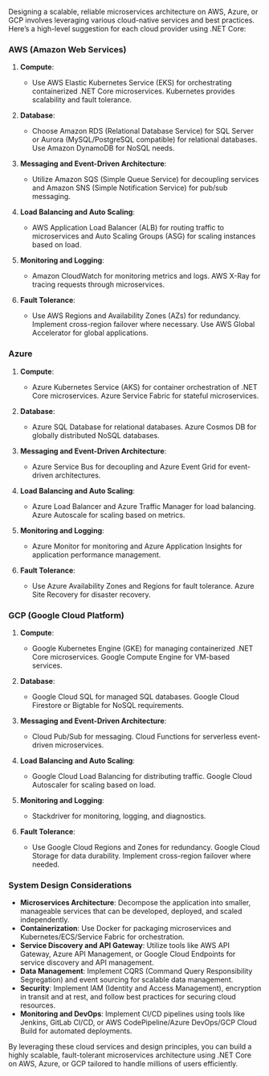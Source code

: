 Designing a scalable, reliable microservices architecture on AWS, Azure, or GCP involves leveraging various cloud-native services and best practices. Here’s a high-level suggestion for each cloud provider using .NET Core:

### AWS (Amazon Web Services)

1. **Compute**:
   - Use AWS Elastic Kubernetes Service (EKS) for orchestrating containerized .NET Core microservices. Kubernetes provides scalability and fault tolerance.

2. **Database**:
   - Choose Amazon RDS (Relational Database Service) for SQL Server or Aurora (MySQL/PostgreSQL compatible) for relational databases. Use Amazon DynamoDB for NoSQL needs.

3. **Messaging and Event-Driven Architecture**:
   - Utilize Amazon SQS (Simple Queue Service) for decoupling services and Amazon SNS (Simple Notification Service) for pub/sub messaging.

4. **Load Balancing and Auto Scaling**:
   - AWS Application Load Balancer (ALB) for routing traffic to microservices and Auto Scaling Groups (ASG) for scaling instances based on load.

5. **Monitoring and Logging**:
   - Amazon CloudWatch for monitoring metrics and logs. AWS X-Ray for tracing requests through microservices.

6. **Fault Tolerance**:
   - Use AWS Regions and Availability Zones (AZs) for redundancy. Implement cross-region failover where necessary. Use AWS Global Accelerator for global applications.

### Azure

1. **Compute**:
   - Azure Kubernetes Service (AKS) for container orchestration of .NET Core microservices. Azure Service Fabric for stateful microservices.

2. **Database**:
   - Azure SQL Database for relational databases. Azure Cosmos DB for globally distributed NoSQL databases.

3. **Messaging and Event-Driven Architecture**:
   - Azure Service Bus for decoupling and Azure Event Grid for event-driven architectures.

4. **Load Balancing and Auto Scaling**:
   - Azure Load Balancer and Azure Traffic Manager for load balancing. Azure Autoscale for scaling based on metrics.

5. **Monitoring and Logging**:
   - Azure Monitor for monitoring and Azure Application Insights for application performance management.

6. **Fault Tolerance**:
   - Use Azure Availability Zones and Regions for fault tolerance. Azure Site Recovery for disaster recovery.

### GCP (Google Cloud Platform)

1. **Compute**:
   - Google Kubernetes Engine (GKE) for managing containerized .NET Core microservices. Google Compute Engine for VM-based services.

2. **Database**:
   - Google Cloud SQL for managed SQL databases. Google Cloud Firestore or Bigtable for NoSQL requirements.

3. **Messaging and Event-Driven Architecture**:
   - Cloud Pub/Sub for messaging. Cloud Functions for serverless event-driven microservices.

4. **Load Balancing and Auto Scaling**:
   - Google Cloud Load Balancing for distributing traffic. Google Cloud Autoscaler for scaling based on load.

5. **Monitoring and Logging**:
   - Stackdriver for monitoring, logging, and diagnostics.

6. **Fault Tolerance**:
   - Use Google Cloud Regions and Zones for redundancy. Google Cloud Storage for data durability. Implement cross-region failover where needed.

### System Design Considerations

- **Microservices Architecture**: Decompose the application into smaller, manageable services that can be developed, deployed, and scaled independently.
- **Containerization**: Use Docker for packaging microservices and Kubernetes/ECS/Service Fabric for orchestration.
- **Service Discovery and API Gateway**: Utilize tools like AWS API Gateway, Azure API Management, or Google Cloud Endpoints for service discovery and API management.
- **Data Management**: Implement CQRS (Command Query Responsibility Segregation) and event sourcing for scalable data management.
- **Security**: Implement IAM (Identity and Access Management), encryption in transit and at rest, and follow best practices for securing cloud resources.
- **Monitoring and DevOps**: Implement CI/CD pipelines using tools like Jenkins, GitLab CI/CD, or AWS CodePipeline/Azure DevOps/GCP Cloud Build for automated deployments.

By leveraging these cloud services and design principles, you can build a highly scalable, fault-tolerant microservices architecture using .NET Core on AWS, Azure, or GCP tailored to handle millions of users efficiently.